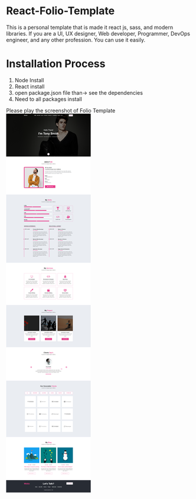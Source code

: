# React-Folio-Template
This is a personal template that is made it react js, sass, and modern libraries. If you are a UI, UX designer, Web developer, Programmer, DevOps engineer, and any other profession. You can use it easily.

# Installation Process

1. Node Install
2. React install
3. open package.json file than-> see the dependencies
4. Need to all packages install 

Please play the screenshot of Folio Template <img src="nfolio.png" alt="Folio">

